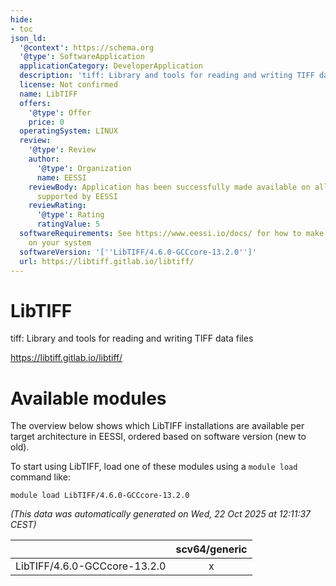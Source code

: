```yaml
---
hide:
- toc
json_ld:
  '@context': https://schema.org
  '@type': SoftwareApplication
  applicationCategory: DeveloperApplication
  description: 'tiff: Library and tools for reading and writing TIFF data files'
  license: Not confirmed
  name: LibTIFF
  offers:
    '@type': Offer
    price: 0
  operatingSystem: LINUX
  review:
    '@type': Review
    author:
      '@type': Organization
      name: EESSI
    reviewBody: Application has been successfully made available on all architectures
      supported by EESSI
    reviewRating:
      '@type': Rating
      ratingValue: 5
  softwareRequirements: See https://www.eessi.io/docs/ for how to make EESSI available
    on your system
  softwareVersion: '[''LibTIFF/4.6.0-GCCcore-13.2.0'']'
  url: https://libtiff.gitlab.io/libtiff/
---
```


LibTIFF
=======


tiff: Library and tools for reading and writing TIFF data files

https://libtiff.gitlab.io/libtiff/
# Available modules


The overview below shows which LibTIFF installations are available per target architecture in EESSI, ordered based on software version (new to old).

To start using LibTIFF, load one of these modules using a `module load` command like:

```shell
module load LibTIFF/4.6.0-GCCcore-13.2.0
```

*(This data was automatically generated on Wed, 22 Oct 2025 at 12:11:37 CEST)*

| |scv64/generic|
| :---: | :---: |
|LibTIFF/4.6.0-GCCcore-13.2.0|x|
